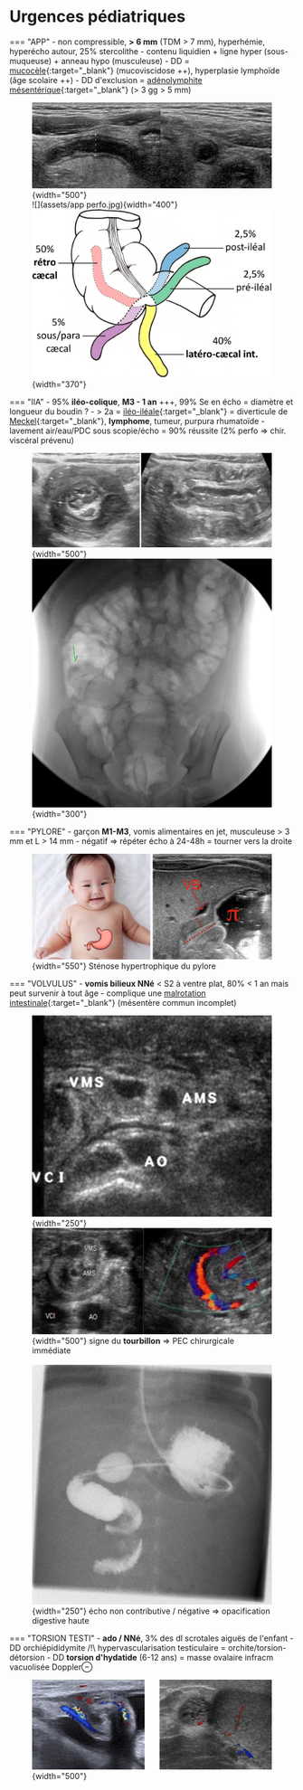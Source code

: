 # Urgences pédiatriques

=== "APP"
    - non compressible, **> 6 mm** (TDM > 7 mm), hyperhémie, hyperécho autour, 25% stercolithe
    - contenu liquidien + ligne hyper (sous-muqueuse) + anneau hypo (musculeuse)
    - DD = [mucocèle](https://radiopaedia.org/articles/appendiceal-mucocele-2){:target="_blank"} (mucoviscidose ++), hyperplasie lymphoïde (âge scolaire ++)
    - DD d'exclusion = [adénolymphite mésentérique](https://radiopaedia.org/articles/mesenteric-adenitis){:target="_blank"} (> 3 gg > 5 mm)
    <figure markdown="span">
        ![](assets/appendicite.jpg){width="500"}
        </br>
        ![](assets/app perfo.jpg){width="400"}
        </br>
        ![](assets/app.jpg){width="370"}
    </figure>
=== "IIA"
    - 95% **iléo-colique**, **M3 - 1 an** +++, 99% Se en écho = diamètre et longueur du boudin ?
    - &gt; 2a = [iléo-iléale](https://radiopaedia.org/articles/intussusception){:target="_blank"} = diverticule de [Meckel](https://radiopaedia.org/articles/meckel-diverticulum-3){:target="_blank"}, **lymphome**, tumeur, purpura rhumatoïde
    - lavement air/eau/PDC sous scopie/écho = 90% réussite (2% perfo => chir. viscéral prévenu)
    <figure markdown="span">
        ![](assets/IIA.jpg){width="500"}
        </br>
        ![](assets/lavement.jpg){width="300"}
    </figure>
=== "PYLORE"
    - garçon **M1-M3**, vomis alimentaires en jet, musculeuse > 3 mm et L > 14 mm
    - négatif => répéter écho à 24-48h = tourner vers la droite
    <figure markdown="span">
        ![](assets/pylore.jpg){width="550"}
        Sténose hypertrophique du pylore
    </figure>
=== "VOLVULUS"
    - **vomis bilieux NNé** < S2 à ventre plat, 80% < 1 an mais peut survenir à tout âge
    - complique une [malrotation intestinale](https://www.radeos.org/maladie/fiche-malrotation-intestinale-mesentere-commun_1266.html){:target="_blank"} (mésentère commun incomplet)
    <figure markdown="span">
        ![](assets/VMS.jpg){width="250"}
        </br>
        ![](assets/tourbillon.jpg){width="500"}
        signe du **tourbillon** => PEC chirurgicale immédiate
        </br></br>
        ![](assets/volvulus.jpg){width="250"}
        écho non contributive / négative => opacification digestive haute
    </figure>
=== "TORSION TESTI"
    - <b>ado / NNé</b>, 3% des dl scrotales aiguës de l'enfant
    - DD orchiépididymite /!\ hypervascularisation testiculaire = orchite/torsion-détorsion
    - DD <b>torsion d'hydatide</b> (6-12 ans) = masse ovalaire infracm vacuolisée Doppler⊖
    <figure markdown="span">
        ![](assets/testi.jpg){width="500"}
    </figure>